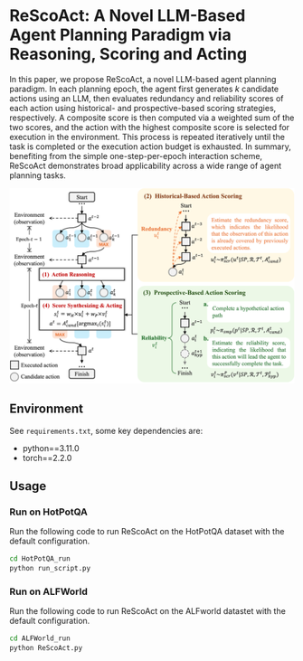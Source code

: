 # ReScoAct: A Novel LLM-Based Agent Planning Paradigm via Reasoning, Scoring and Acting

In this paper, we propose ReScoAct, a novel LLM-based agent planning paradigm. In each planning epoch, the agent first generates $k$ candidate actions using an LLM, then evaluates redundancy and reliability scores of each action using historical- and prospective-based scoring strategies, respectively. A composite score is then computed via a weighted sum of the two scores, and the action with the highest composite score is selected for execution in the environment. This process is repeated iteratively until the task is completed or the execution action budget is exhausted. In summary, benefiting from the simple one-step-per-epoch interaction scheme, ReScoAct demonstrates broad applicability across a wide range of agent planning tasks.

<center> 
<img src='pic/framework.png' width='800px'>
</center>


## Environment
See `requirements.txt`, some key dependencies are:
* python==3.11.0
* torch==2.2.0

## Usage
### Run on HotPotQA
Run the following code to run ReScoAct on the HotPotQA dataset with the default configuration.

```bash
cd HotPotQA_run
python run_script.py
```

### Run on ALFWorld
Run the following code to run ReScoAct on the ALFworld datastet with the default configuration.

```bash
cd ALFWorld_run
python ReScoAct.py
```